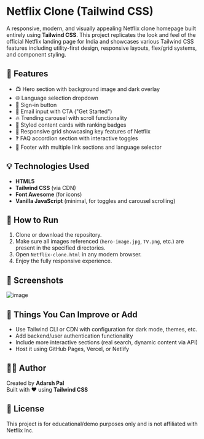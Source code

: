 # Netflix Clone (Tailwind CSS)

A responsive, modern, and visually appealing Netflix clone homepage built entirely using **Tailwind CSS**. This project replicates the look and feel of the official Netflix landing page for India and showcases various Tailwind CSS features including utility-first design, responsive layouts, flex/grid systems, and component styling.

## 🚀 Features

- 📺 Hero section with background image and dark overlay
- 🌐 Language selection dropdown
- 🔐 Sign-in button
- 📩 Email input with CTA ("Get Started")
- 🔥 Trending carousel with scroll functionality
- 🎨 Styled content cards with ranking badges
- 📱 Responsive grid showcasing key features of Netflix
- ❓ FAQ accordion section with interactive toggles
- 🦶 Footer with multiple link sections and language selector

## 💡 Technologies Used

- **HTML5**
- **Tailwind CSS** (via CDN)
- **Font Awesome** (for icons)
- **Vanilla JavaScript** (minimal, for toggles and carousel scrolling)

## 🎯 How to Run

1. Clone or download the repository.
2. Make sure all images referenced (`hero-image.jpg`, `TV.png`, etc.) are present in the specified directories.
3. Open `Netflix-clone.html` in any modern browser.
4. Enjoy the fully responsive experience.

## 📸 Screenshots
![image](https://github.com/user-attachments/assets/eaba8101-e3a2-4e71-aeaf-59d17fc78736)


## 📌 Things You Can Improve or Add

- Use Tailwind CLI or CDN with configuration for dark mode, themes, etc.
- Add backend/user authentication functionality
- Include more interactive sections (real search, dynamic content via API)
- Host it using GitHub Pages, Vercel, or Netlify

## 🙋‍♂️ Author

Created by **Adarsh Pal**  
Built with ❤️ using **Tailwind CSS**

## 📜 License

This project is for educational/demo purposes only and is not affiliated with Netflix Inc.

